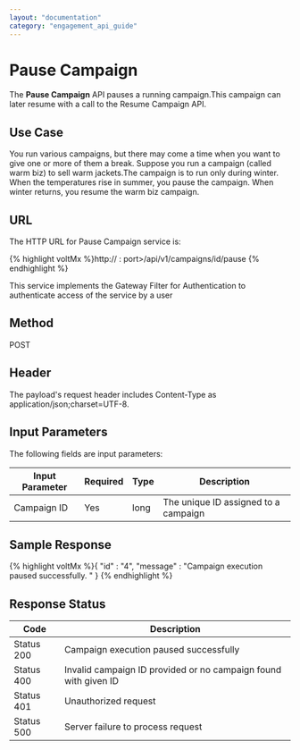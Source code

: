 ```yaml
---
layout: "documentation"
category: "engagement_api_guide"
---
```


# Pause Campaign

The **Pause Campaign** API pauses a running campaign.This campaign can later resume with a call to the Resume Campaign API.

## Use Case

You run various campaigns, but there may come a time when you want to give one or more of them a break. Suppose you run a campaign (called warm biz) to sell warm jackets.The campaign is to run only during winter. When the temperatures rise in summer, you pause the campaign. When winter returns, you resume the warm biz campaign.

## URL

The HTTP URL for Pause Campaign service is:

{% highlight voltMx %}http://<host> : port>/api/v1/campaigns/id/pause
{% endhighlight %}

This service implements the Gateway Filter for Authentication to authenticate access of the service by a user

## Method

POST

## Header

The payload's request header includes Content-Type as application/json;charset=UTF-8.

## Input Parameters

The following fields are input parameters:

| Input Parameter | Required | Type | Description                          |
| --------------- | -------- | ---- | ------------------------------------ |
| Campaign ID     | Yes      | long | The unique ID assigned to a campaign |

## Sample Response

{% highlight voltMx %}{
"id" : "4",
"message" : "Campaign execution paused successfully. "
}
{% endhighlight %}

## Response Status

| Code       | Description                                                     |
| ---------- | --------------------------------------------------------------- |
| Status 200 | Campaign execution paused successfully                          |
| Status 400 | Invalid campaign ID provided or no campaign found with given ID |
| Status 401 | Unauthorized request                                            |
| Status 500 | Server failure to process request                               |
